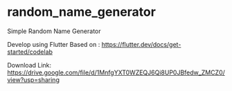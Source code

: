 # random_name_generator
Simple Random Name Generator

Develop using Flutter 
Based on : https://flutter.dev/docs/get-started/codelab

Download Link:
https://drive.google.com/file/d/1MnfgYXT0WZEQJ6Qi8UP0JBfedw_ZMCZ0/view?usp=sharing
